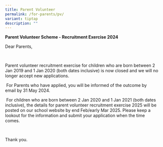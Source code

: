 ```yaml
---
title: Parent Volunteer
permalink: /for-parents/pv/
variant: tiptap
description: ""
---
```

<p><strong>Parent Volunteer Scheme - Recruitment Exercise 2024</strong>
</p>
<p></p>
<p>Dear Parents,</p>
<p>&nbsp;</p>
<p>Parent volunteer recruitment exercise for children who are born between
2 Jan 2019 and 1 Jan 2020 (both dates inclusive) is now closed and we will
no longer accept new applications.</p>
<p>&nbsp;For Parents who have applied, you will be informed of the outcome
by email by 31 May 2024.</p>
<p>&nbsp;For children who are born between 2 Jan 2020 and 1 Jan 2021 (both
dates inclusive), the details for parent volunteer recruitment exercise
2025 will be posted on our school website by end Feb/early Mar 2025. Please
keep a lookout for the information and submit your application when the
time comes.</p>
<p>&nbsp;</p>
<p>Thank you.</p>